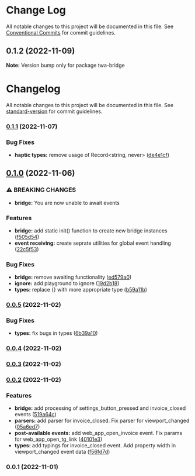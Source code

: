 # Change Log

All notable changes to this project will be documented in this file.
See [Conventional Commits](https://conventionalcommits.org) for commit guidelines.

## 0.1.2 (2022-11-09)

**Note:** Version bump only for package twa-bridge





# Changelog

All notable changes to this project will be documented in this file. See [standard-version](https://github.com/conventional-changelog/standard-version) for commit guidelines.

### [0.1.1](https://github.com/Telegram-Web-Apps/bridge/compare/v0.1.0...v0.1.1) (2022-11-07)


### Bug Fixes

* **haptic types:** remove usage of Record<string, never> ([de4e1cf](https://github.com/Telegram-Web-Apps/bridge/commit/de4e1cf8e661b57ac4b9dca68dfacbd9b432ad21))

## [0.1.0](https://github.com/Telegram-Web-Apps/bridge/compare/v0.0.5...v0.1.0) (2022-11-06)


### ⚠ BREAKING CHANGES

* **bridge:** You are now unable to await events

### Features

* **bridge:** add static init() function to create new bridge instances ([f505d54](https://github.com/Telegram-Web-Apps/bridge/commit/f505d545fe065d8364ec35b60a389a410130e02b))
* **event receiving:** create seprate utilities for global event handling ([22c5f53](https://github.com/Telegram-Web-Apps/bridge/commit/22c5f53f3222fe75ad269b08b2c77cbc6d421a0b))


### Bug Fixes

* **bridge:** remove awaiting functionality ([ed579a0](https://github.com/Telegram-Web-Apps/bridge/commit/ed579a061176f48d048bc2159e23fcacf285646c))
* **ignore:** add playground to ignore ([19d2b18](https://github.com/Telegram-Web-Apps/bridge/commit/19d2b18b48b78959a69a1da754a477150ed541d5))
* **types:** replace {} with more appropriate type ([b59a11b](https://github.com/Telegram-Web-Apps/bridge/commit/b59a11bb609a4ac0249f03e96a93b339c69427a9))

### [0.0.5](https://github.com/Telegram-Web-Apps/bridge/compare/v0.0.4...v0.0.5) (2022-11-02)


### Bug Fixes

* **types:** fix bugs in types ([6b39a10](https://github.com/Telegram-Web-Apps/bridge/commit/6b39a104962a6cd8367c634eeebcaf01a98d2555))

### [0.0.4](https://github.com/Telegram-Web-Apps/bridge/compare/v0.0.3...v0.0.4) (2022-11-02)

### [0.0.3](https://github.com/Telegram-Web-Apps/bridge/compare/v0.0.2...v0.0.3) (2022-11-02)

### [0.0.2](https://github.com/Telegram-Web-Apps/bridge/compare/v0.0.1...v0.0.2) (2022-11-02)


### Features

* **bridge:** add processing of settings_button_pressed and invoice_closed events ([519a64c](https://github.com/Telegram-Web-Apps/bridge/commit/519a64c1514704b072d2f715a0ca5bf3c8c8429a))
* **parsers:** add parser for invoice_closed. Fix parser for viewport_changed ([05a6ed7](https://github.com/Telegram-Web-Apps/bridge/commit/05a6ed7dea471a91bc092e89418c6c2bf4f7f733))
* **post-available events:** add web_app_open_invoice event. Fix params for web_app_open_tg_link ([40101e3](https://github.com/Telegram-Web-Apps/bridge/commit/40101e3cc61eda29cfa089f31ed46a3dec010180))
* **types:** add typings for invoice_closed event. Add property width in viewport_changed event data ([f56fd7d](https://github.com/Telegram-Web-Apps/bridge/commit/f56fd7d95c46fa00a9e6fb49ee4b96d87bdf86dc))

### 0.0.1 (2022-11-01)
